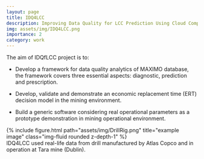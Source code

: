 ```yaml
---
layout: page
title: IDQ4LCC
description: Improving Data Quality for LCC Prediction Using Cloud Computing
img: assets/img/IDQ4LCC.png
importance: 2
category: work
---
```




The aim of IDQfLCC project is to:
- Develop a framework for data quality analytics of MAXIMO database,
the framework covers three essential aspects: diagnostic, prediction
and prescription.

- Develop, validate and demonstrate an economic replacement time
(ERT) decision model in the mining environment.

- Build a generic software considering real operational parameters as a
prototype demonstration in mining operational environment.

<div class="row">
    <div class="col-sm mt-3 mt-md-0">
        {% include figure.html path="assets/img/DrillRig.png" title="example image" class="img-fluid rounded z-depth-1" %}
    </div>
</div>
<div class="caption">
    IDQ4LCC used real-life data from drill manufactured by Atlas Copco and in operation at Tara mine (Dublin).
</div>